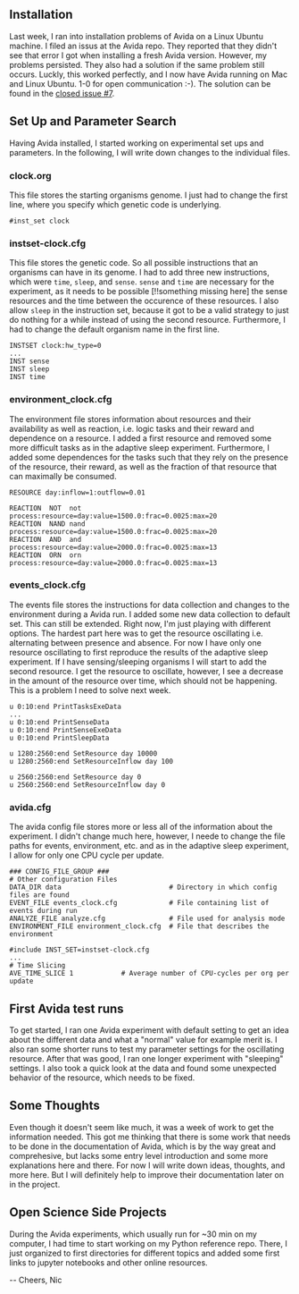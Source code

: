 ## Installation

Last week, I ran into installation problems of Avida on a Linux Ubuntu machine. I filed an issus at the Avida repo. They reported that they didn't see that error I got when installing a fresh Avida version. However, my problems persisted. They also had a solution if the same problem still occurs. Luckly, this worked perfectly, and I now have Avida running on Mac and Linux Ubuntu. 1-0 for open communication :-). The solution can be found in the [closed issue #7](https://github.com/schmelling/clock_evo/issues/7).

## Set Up and Parameter Search

Having Avida installed, I started working on experimental set ups and parameters. In the following, I will write down changes to the individual files.

### clock.org

This file stores the starting organisms genome. I just had to change the first line, where you specify which genetic code is underlying.

```
#inst_set clock
```

### instset-clock.cfg

This file stores the genetic code. So all possible instructions that an organisms can have in its genome. I had to add three new instructions, which were `time`, `sleep`, and `sense`. `sense` and `time` are necessary for the experiment, as it needs to be possible [!!something missing here] the sense resources and the time between the occurence of these resources. I also allow `sleep` in the instruction set, because it got to be a valid strategy to just do nothing for a while instead of using the second resource. Furthermore, I had to change the default organism name in the first line.

```
INSTSET clock:hw_type=0
...
INST sense
INST sleep
INST time
```

### environment_clock.cfg

The environment file stores information about resources and their availability as well as reaction, i.e. logic tasks and their reward and dependence on a resource. I added a first resource and removed some more difficult tasks as in the adaptive sleep experiment. Furthermore, I added some dependences for the tasks such that they rely on the presence of the resource, their reward, as well as the fraction of that resource that can maximally be consumed.

```
RESOURCE day:inflow=1:outflow=0.01

REACTION  NOT  not   process:resource=day:value=1500.0:frac=0.0025:max=20
REACTION  NAND nand  process:resource=day:value=1500.0:frac=0.0025:max=20
REACTION  AND  and   process:resource=day:value=2000.0:frac=0.0025:max=13
REACTION  ORN  orn   process:resource=day:value=2000.0:frac=0.0025:max=13
```

### events_clock.cfg

The events file stores the instructions for data collection and changes to the environment during a Avida run. I added some new data collection to default set. This can still be extended. Right now, I'm just playing with different options. The hardest part here was to get the resource oscillating i.e. alternating between presence and absence. For now I have only one resource oscillating to first reproduce the results of the adaptive sleep experiment. If I have sensing/sleeping organisms I will start to add the second resource. I get the resource to oscillate, however, I see a decrease in the amount of the resource over time, which should not be happening. This is a problem I need to solve next week.

```
u 0:10:end PrintTasksExeData
...
u 0:10:end PrintSenseData
u 0:10:end PrintSenseExeData
u 0:10:end PrintSleepData

u 1280:2560:end SetResource day 10000
u 1280:2560:end SetResourceInflow day 100

u 2560:2560:end SetResource day 0
u 2560:2560:end SetResourceInflow day 0    
```

### avida.cfg

The avida config file stores more or less all of the information about the experiment. I didn't change much here, however, I neede to change the file paths for events, environment, etc. and as in the adaptive sleep experiment, I allow for only one CPU cycle per update.

```
### CONFIG_FILE_GROUP ###
# Other configuration Files
DATA_DIR data                           # Directory in which config files are found
EVENT_FILE events_clock.cfg             # File containing list of events during run
ANALYZE_FILE analyze.cfg                # File used for analysis mode
ENVIRONMENT_FILE environment_clock.cfg  # File that describes the environment

#include INST_SET=instset-clock.cfg
...
# Time Slicing
AVE_TIME_SLICE 1            # Average number of CPU-cycles per org per update 
```
## First Avida test runs

To get started, I ran one Avida experiment with default setting to get an idea about the different data and what a "normal" value for example merit is. I also ran some shorter runs to test my parameter settings for the oscillating resource. After that was good, I ran one longer experiment with "sleeping" settings. I also took a quick look at the data and found some unexpected behavior of the resource, which needs to be fixed.

## Some Thoughts

Even though it doesn't seem like much, it was a week of work to get the information needed. This got me thinking that there is some work that needs to be done in the documentation of Avida, which is by the way great and comprehesive, but lacks some entry level introduction and some more explanations here and there. For now I will write down ideas, thoughts, and more here. But I will definitely help to improve their documentation later on in the project.

## Open Science Side Projects

During the Avida experiments, which usually run for ~30 min on my computer, I had time to start working on my Python reference repo. There, I just organized to first directories for different topics and added some first links to jupyter notebooks and other online resources.

-- Cheers, Nic
